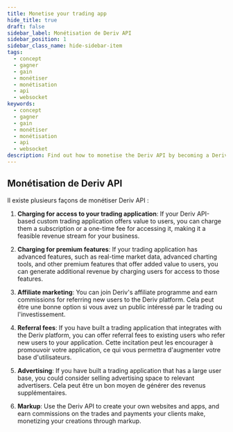 ```yaml
---
title: Monetise your trading app
hide_title: true
draft: false
sidebar_label: Monétisation de Deriv API
sidebar_position: 1
sidebar_class_name: hide-sidebar-item
tags:
  - concept
  - gagner
  - gain
  - monétiser
  - monétisation
  - api
  - websocket
keywords:
  - concept
  - gagner
  - gain
  - monétiser
  - monétisation
  - api
  - websocket
description: Find out how to monetise the Deriv API by becoming a Deriv affiliate, advertising on your trading app, or offering premium features.
---
```


## Monétisation de Deriv API

Il existe plusieurs façons de monétiser Deriv API :

1. **Charging for access to your trading application**: If your Deriv API-based custom trading application offers value to users, you can charge them a subscription or a one-time fee for accessing it, making it a feasible revenue stream for your business.

2. **Charging for premium features**: If your trading application has advanced features, such as real-time market data, advanced charting tools, and other premium features that offer added value to users, you can generate additional revenue by charging users for access to those features.

3. **Affiliate marketing**: You can join Deriv's affiliate programme and earn commissions for referring new users to the Deriv platform. Cela peut être une bonne option si vous avez un public intéressé par le trading ou l'investissement.

4. **Referral fees**: If you have built a trading application that integrates with the Deriv platform, you can offer referral fees to existing users who refer new users to your application. Cette incitation peut les encourager à promouvoir votre application, ce qui vous permettra d'augmenter votre base d'utilisateurs.

5. **Advertising**: If you have built a trading application that has a large user base, you could consider selling advertising space to relevant advertisers. Cela peut être un bon moyen de générer des revenus supplémentaires.

6. **Markup**: Use the Deriv API to create your own websites and apps, and earn commissions on the trades and payments your clients make, monetizing your creations through markup.
